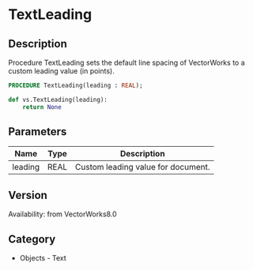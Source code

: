 # TextLeading

## Description
Procedure TextLeading sets the default line spacing of VectorWorks to a custom leading value (in points).

```pascal
PROCEDURE TextLeading(leading : REAL);
```

```python
def vs.TextLeading(leading):
    return None
```

## Parameters
|Name|Type|Description|
|---|---|---|
|leading|REAL|Custom leading value for document.|

## Version
Availability: from VectorWorks8.0

## Category
* Objects - Text

